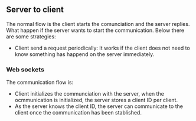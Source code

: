 ## Server to client 
The normal flow is the client starts the comunciation and the server replies. What happen if the server wants to start the communication. Below there are some strategies:

* Client send a request periodically: It works if the client does not need to know something has happend on the server immediately.

### Web sockets
The communication flow is: 
* Client initializes the communciation with the server, when the ocmmunication is initialized, the server stores a client ID per client.
* As the server knows the client ID, the server can communicate to the client once the communication has been stablished.
